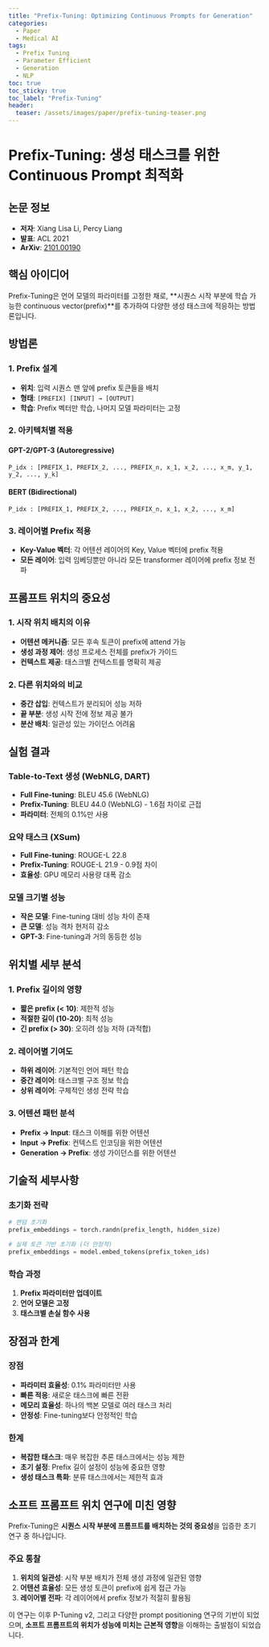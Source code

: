 ```yaml
---
title: "Prefix-Tuning: Optimizing Continuous Prompts for Generation"
categories:
  - Paper
  - Medical AI
tags:
  - Prefix Tuning
  - Parameter Efficient
  - Generation
  - NLP
toc: true
toc_sticky: true
toc_label: "Prefix-Tuning"
header:
  teaser: /assets/images/paper/prefix-tuning-teaser.png
---
```


# Prefix-Tuning: 생성 태스크를 위한 Continuous Prompt 최적화

## 논문 정보
- **저자**: Xiang Lisa Li, Percy Liang
- **발표**: ACL 2021
- **ArXiv**: [2101.00190](https://arxiv.org/abs/2101.00190)

## 핵심 아이디어

Prefix-Tuning은 언어 모델의 파라미터를 고정한 채로, **시퀀스 시작 부분에 학습 가능한 continuous vector(prefix)**를 추가하여 다양한 생성 태스크에 적응하는 방법론입니다.

## 방법론

### 1. Prefix 설계
- **위치**: 입력 시퀀스 맨 앞에 prefix 토큰들을 배치
- **형태**: `[PREFIX] [INPUT] → [OUTPUT]`
- **학습**: Prefix 벡터만 학습, 나머지 모델 파라미터는 고정

### 2. 아키텍처별 적용

#### GPT-2/GPT-3 (Autoregressive)
```
P_idx : [PREFIX_1, PREFIX_2, ..., PREFIX_n, x_1, x_2, ..., x_m, y_1, y_2, ..., y_k]
```

#### BERT (Bidirectional)  
```
P_idx : [PREFIX_1, PREFIX_2, ..., PREFIX_n, x_1, x_2, ..., x_m]
```

### 3. 레이어별 Prefix 적용
- **Key-Value 벡터**: 각 어텐션 레이어의 Key, Value 벡터에 prefix 적용
- **모든 레이어**: 입력 임베딩뿐만 아니라 모든 transformer 레이어에 prefix 정보 전파

## 프롬프트 위치의 중요성

### 1. 시작 위치 배치의 이유
- **어텐션 메커니즘**: 모든 후속 토큰이 prefix에 attend 가능
- **생성 과정 제어**: 생성 프로세스 전체를 prefix가 가이드
- **컨텍스트 제공**: 태스크별 컨텍스트를 명확히 제공

### 2. 다른 위치와의 비교
- **중간 삽입**: 컨텍스트가 분리되어 성능 저하
- **끝 부분**: 생성 시작 전에 정보 제공 불가
- **분산 배치**: 일관성 있는 가이던스 어려움

## 실험 결과

### Table-to-Text 생성 (WebNLG, DART)
- **Full Fine-tuning**: BLEU 45.6 (WebNLG)
- **Prefix-Tuning**: BLEU 44.0 (WebNLG) - 1.6점 차이로 근접
- **파라미터**: 전체의 0.1%만 사용

### 요약 태스크 (XSum)
- **Full Fine-tuning**: ROUGE-L 22.8
- **Prefix-Tuning**: ROUGE-L 21.9 - 0.9점 차이
- **효율성**: GPU 메모리 사용량 대폭 감소

### 모델 크기별 성능
- **작은 모델**: Fine-tuning 대비 성능 차이 존재
- **큰 모델**: 성능 격차 현저히 감소
- **GPT-3**: Fine-tuning과 거의 동등한 성능

## 위치별 세부 분석

### 1. Prefix 길이의 영향
- **짧은 prefix (< 10)**: 제한적 성능
- **적절한 길이 (10-20)**: 최적 성능
- **긴 prefix (> 30)**: 오히려 성능 저하 (과적합)

### 2. 레이어별 기여도
- **하위 레이어**: 기본적인 언어 패턴 학습
- **중간 레이어**: 태스크별 구조 정보 학습
- **상위 레이어**: 구체적인 생성 전략 학습

### 3. 어텐션 패턴 분석
- **Prefix → Input**: 태스크 이해를 위한 어텐션
- **Input → Prefix**: 컨텍스트 인코딩을 위한 어텐션
- **Generation → Prefix**: 생성 가이던스를 위한 어텐션

## 기술적 세부사항

### 초기화 전략
```python
# 랜덤 초기화
prefix_embeddings = torch.randn(prefix_length, hidden_size)

# 실제 토큰 기반 초기화 (더 안정적)
prefix_embeddings = model.embed_tokens(prefix_token_ids)
```

### 학습 과정
1. **Prefix 파라미터만 업데이트**
2. **언어 모델은 고정**
3. **태스크별 손실 함수 사용**

## 장점과 한계

### 장점
- **파라미터 효율성**: 0.1% 파라미터만 사용
- **빠른 적응**: 새로운 태스크에 빠른 전환
- **메모리 효율성**: 하나의 백본 모델로 여러 태스크 처리
- **안정성**: Fine-tuning보다 안정적인 학습

### 한계
- **복잡한 태스크**: 매우 복잡한 추론 태스크에서는 성능 제한
- **초기 설정**: Prefix 길이 설정이 성능에 중요한 영향
- **생성 태스크 특화**: 분류 태스크에서는 제한적 효과

## 소프트 프롬프트 위치 연구에 미친 영향

Prefix-Tuning은 **시퀀스 시작 부분에 프롬프트를 배치하는 것의 중요성**을 입증한 초기 연구 중 하나입니다. 

### 주요 통찰
1. **위치의 일관성**: 시작 부분 배치가 전체 생성 과정에 일관된 영향
2. **어텐션 효율성**: 모든 생성 토큰이 prefix에 쉽게 접근 가능
3. **레이어별 전파**: 각 레이어에서 prefix 정보가 적절히 활용됨

이 연구는 이후 P-Tuning v2, 그리고 다양한 prompt positioning 연구의 기반이 되었으며, **소프트 프롬프트의 위치가 성능에 미치는 근본적 영향**을 이해하는 출발점이 되었습니다.